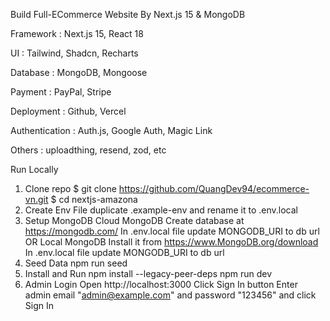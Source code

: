 Build Full-ECommerce Website By Next.js 15 & MongoDB
	
Framework	    : Next.js 15, React 18

UI	            : Tailwind, Shadcn, Recharts

Database	    : MongoDB, Mongoose

Payment	        : PayPal, Stripe

Deployment	    : Github, Vercel

Authentication	: Auth.js, Google Auth, Magic Link

Others	        : uploadthing, resend, zod, etc

Run Locally
1. Clone repo
    $ git clone https://github.com/QuangDev94/ecommerce-vn.git
    $ cd nextjs-amazona
2. Create Env File
    duplicate .example-env and rename it to .env.local
3. Setup MongoDB
    Cloud MongoDB
        Create database at https://mongodb.com/
        In .env.local file update MONGODB_URI to db url
    OR Local MongoDB
        Install it from https://www.MongoDB.org/download
        In .env.local file update MONGODB_URI to db url
4. Seed Data
    npm run seed
5. Install and Run
    npm install --legacy-peer-deps
    npm run dev
6. Admin Login
    Open http://localhost:3000
    Click Sign In button
    Enter admin email "admin@example.com" and password "123456" and click Sign In
